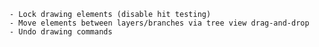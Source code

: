 
    - Lock drawing elements (disable hit testing)
    - Move elements between layers/branches via tree view drag-and-drop
    - Undo drawing commands